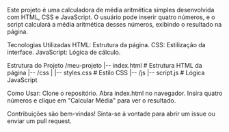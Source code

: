 Este projeto é uma calculadora de média aritmética simples desenvolvida com HTML, CSS e JavaScript. O usuário pode inserir quatro números, e o script calculará a média aritmética desses números, exibindo o resultado na página.

Tecnologias Utilizadas
HTML: Estrutura da página.
CSS: Estilização da interface.
JavaScript: Lógica de cálculo.

Estrutura do Projeto
/meu-projeto
|-- index.html          # Estrutura HTML da página
|-- /css
|   |-- styles.css      # Estilo CSS
|-- /js
    |-- script.js       # Lógica JavaScript
    
Como Usar:
Clone o repositório.
Abra index.html no navegador.
Insira quatro números e clique em "Calcular Média" para ver o resultado.

Contribuições são bem-vindas! Sinta-se à vontade para abrir um issue ou enviar um pull request.
